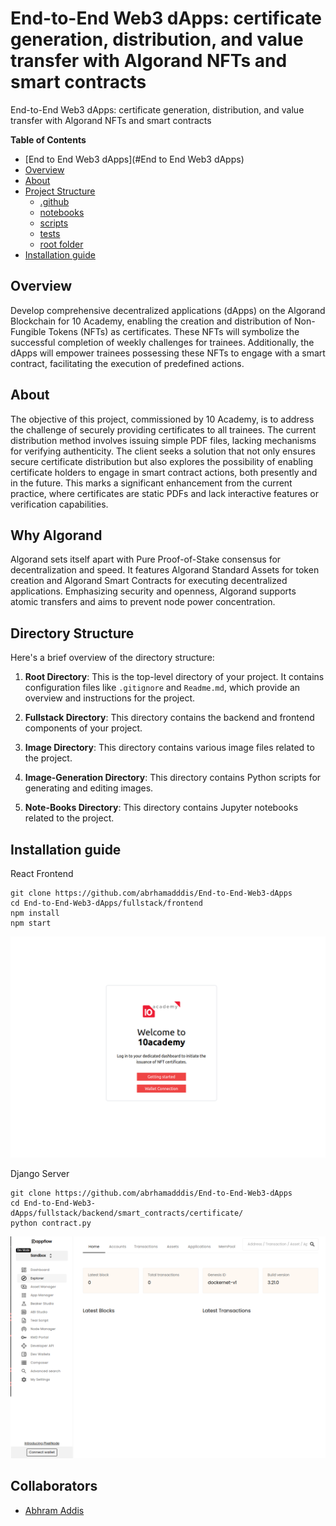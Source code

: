  # End-to-End Web3 dApps: certificate generation, distribution, and value transfer with Algorand NFTs and smart contracts

 End-to-End Web3 dApps: certificate generation, distribution, and value transfer with Algorand NFTs and smart contracts

 **Table of Contents**
 - [End to End Web3 dApps](#End to End Web3 dApps)
  - [Overview](#overview)
  - [About](#about)
  - [Project Structure](#project-structure)
    - [.github](#.github)
    - [notebooks](#notebooks)
    - [scripts](#scripts)
    - [tests](#tests)
    - [root folder](#root-folder)
  - [Installation guide](#Installation-guide)

  ## Overview

Develop comprehensive decentralized applications (dApps) on the Algorand Blockchain for 10 Academy, enabling the creation and distribution of Non-Fungible Tokens (NFTs) as certificates. These NFTs will symbolize the successful completion of weekly challenges for trainees. Additionally, the dApps will empower trainees possessing these NFTs to engage with a smart contract, facilitating the execution of predefined actions.

## About

The objective of this project, commissioned by 10 Academy, is to address the challenge of securely providing certificates to all trainees. The current distribution method involves issuing simple PDF files, lacking mechanisms for verifying authenticity. The client seeks a solution that not only ensures secure certificate distribution but also explores the possibility of enabling certificate holders to engage in smart contract actions, both presently and in the future. This marks a significant enhancement from the current practice, where certificates are static PDFs and lack interactive features or verification capabilities.

## Why Algorand

Algorand sets itself apart with Pure Proof-of-Stake consensus for decentralization and speed. It features Algorand Standard Assets for token creation and Algorand Smart Contracts for executing decentralized applications. Emphasizing security and openness, Algorand supports atomic transfers and aims to prevent node power concentration.

## Directory Structure

Here's a brief overview of the directory structure:

1. **Root Directory**: This is the top-level directory of your project. It contains configuration files like `.gitignore` and `Readme.md`, which provide an overview and instructions for the project.

2. **Fullstack Directory**: This directory contains the backend and frontend components of your project.

3. **Image Directory**: This directory contains various image files related to the project.

4. **Image-Generation Directory**: This directory contains Python scripts for generating and editing images.

5. **Note-Books Directory**: This directory contains Jupyter notebooks related to the project.

## Installation guide

React Frontend
```
git clone https://github.com/abrhamadddis/End-to-End-Web3-dApps
cd End-to-End-Web3-dApps/fullstack/frontend
npm install
npm start
```

![Alt text](./image/front_end.png?raw=true "front end")

Django Server
```
git clone https://github.com/abrhamadddis/End-to-End-Web3-dApps
cd End-to-End-Web3-dApps/fullstack/backend/smart_contracts/certificate/
python contract.py 
```

![Alt text](./image/dappflow.png?raw=true "Back end")

## Collaborators

- [Abhram Addis](https://github.com/abrhamadddis)
